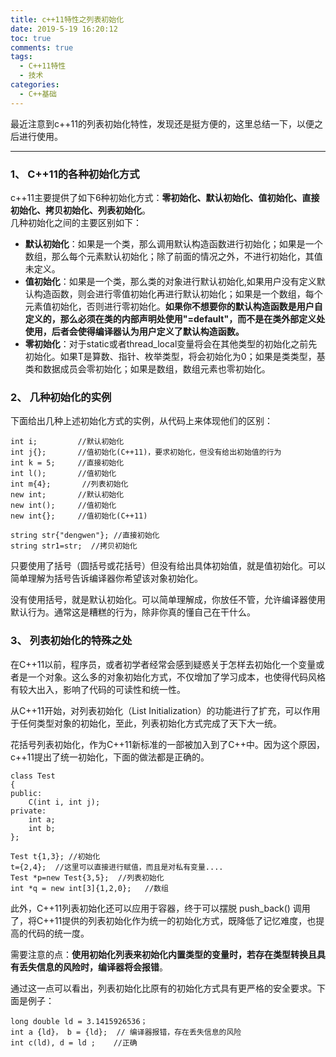 ```yaml
---
title: c++11特性之列表初始化
date: 2019-5-19 16:20:12
toc: true
comments: true
tags:
  - C++11特性
  - 技术
categories:
  - C++基础
---
```


最近注意到c++11的列表初始化特性，发现还是挺方便的，这里总结一下，以便之后进行使用。   
<!--more-->

------------------------------------
### 1、 C++11的各种初始化方式  
c++11主要提供了如下6种初始化方式：**零初始化、默认初始化、值初始化、直接初始化、拷贝初始化、列表初始化**。   
几种初始化之间的主要区别如下：
* **默认初始化**：如果是一个类，那么调用默认构造函数进行初始化；如果是一个数组，那么每个元素默认初始化；除了前面的情况之外，不进行初始化，其值未定义。
* **值初始化**：如果是一个类，那么类的对象进行默认初始化,如果用户没有定义默认构造函数，则会进行零值初始化再进行默认初始化；如果是一个数组，每个元素值初始化，否则进行零初始化。**如果你不想要你的默认构造函数是用户自定义的，那么必须在类的内部声明处使用"=default"，而不是在类外部定义处使用，后者会使得编译器认为用户定义了默认构造函数。**
* **零初始化**：对于static或者thread_local变量将会在其他类型的初始化之前先初始化。如果T是算数、指针、枚举类型，将会初始化为0；如果是类类型，基类和数据成员会零初始化；如果是数组，数组元素也零初始化。

### 2、 几种初始化的实例
下面给出几种上述初始化方式的实例，从代码上来体现他们的区别：
```
int i;         //默认初始化
int j{};       //值初始化(C++11)，要求初始化，但没有给出初始值的行为
int k = 5;     //直接初始化
int l();       //值初始化
int m{4};       //列表初始化
new int;       //默认初始化
new int();     //值初始化
new int{};     //值初始化(C++11)

string str{"dengwen"}; //直接初始化
string str1=str;  //拷贝初始化
```

只要使用了括号（圆括号或花括号）但没有给出具体初始值，就是值初始化。可以简单理解为括号告诉编译器你希望该对象初始化。

没有使用括号，就是默认初始化。可以简单理解成，你放任不管，允许编译器使用默认行为。通常这是糟糕的行为，除非你真的懂自己在干什么。

### 3、 列表初始化的特殊之处
在C++11以前，程序员，或者初学者经常会感到疑惑关于怎样去初始化一个变量或者是一个对象。这么多的对象初始化方式，不仅增加了学习成本，也使得代码风格有较大出入，影响了代码的可读性和统一性。

从C++11开始，对列表初始化（List Initialization）的功能进行了扩充，可以作用于任何类型对象的初始化，至此，列表初始化方式完成了天下大一统。

花括号列表初始化，作为C++11新标准的一部被加入到了C++中。因为这个原因，c++11提出了统一初始化，下面的做法都是正确的。
```
class Test
{
public:    
    C(int i, int j); 
private:
    int a;
    int b;   
};    

Test t{1,3}; //初始化
t={2,4};  //这里可以直接进行赋值，而且是对私有变量....
Test *p=new Test{3,5};  //列表初始化
int *q = new int[3]{1,2,0};   //数组
```
此外，C++11列表初始化还可以应用于容器，终于可以摆脱 push_back() 调用了，将C++11提供的列表初始化作为统一的初始化方式，既降低了记忆难度，也提高的代码的统一度。

需要注意的点：**使用初始化列表来初始化内置类型的变量时，若存在类型转换且具有丢失信息的风险时，编译器将会报错**。

通过这一点可以看出，列表初始化比原有的初始化方式具有更严格的安全要求。下面是例子：
```
long double ld = 3.1415926536；
int a {ld}， b = {ld};  // 编译器报错，存在丢失信息的风险
int c(ld), d = ld ;    //正确
```